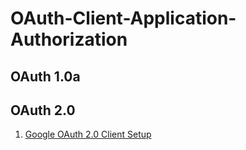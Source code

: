 # OAuth-Client-Application-Authorization
## OAuth 1.0a

## OAuth 2.0
1. [Google OAuth 2.0 Client Setup](https://github.com/bkieselEducational/Google-Cloud-Console-OAuth-2.0)
